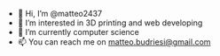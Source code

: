 - 👋 Hi, I’m @matteo2437
- 👀 I’m interested in 3D printing and web developing
- 🌱 I’m currently computer science
- 📫 You can reach me on matteo.budriesi@gmail.com
